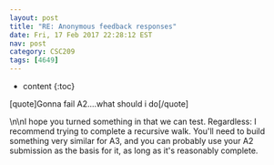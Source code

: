 ```yaml
---
layout: post
title: "RE: Anonymous feedback responses"
date: Fri, 17 Feb 2017 22:28:12 EST
nav: post
category: CSC209
tags: [4649]
---
```


* content
{:toc}

[quote]Gonna fail A2....what should i do[/quote]
<!-- more -->
<p>\n\nI hope you turned something in that we can test. Regardless: I recommend trying to complete a recursive walk. You'll need to build something very similar for A3, and you can probably use your A2 submission as the basis for it, as long as it's reasonably complete.</p>
